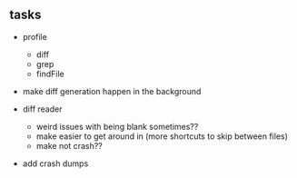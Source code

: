 ## tasks
- profile
	- diff
	- grep
	- findFile

- make diff generation happen in the background

- diff reader
	- weird issues with being blank sometimes??
	- make easier to get around in (more shortcuts to skip between files)
	- make not crash??

- add crash dumps
